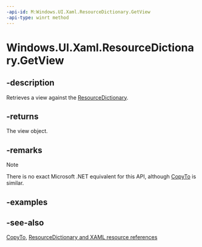 ```yaml
---
-api-id: M:Windows.UI.Xaml.ResourceDictionary.GetView
-api-type: winrt method
---
```


<!-- Method syntax
public Windows.Foundation.Collections.IMapView<object, object> GetView()
-->

# Windows.UI.Xaml.ResourceDictionary.GetView

## -description
Retrieves a view against the [ResourceDictionary](resourcedictionary.md).



## -returns
The view object.

## -remarks
> [!NOTE]
> There is no exact Microsoft .NET equivalent for this API, although [CopyTo](/dotnet/api/system.windows.resourcedictionary.copyto) is similar.

## -examples

## -see-also
[CopyTo](/dotnet/api/system.windows.resourcedictionary.copyto), [ResourceDictionary and XAML resource references](/windows/apps/design/style/xaml-resource-dictionary)
